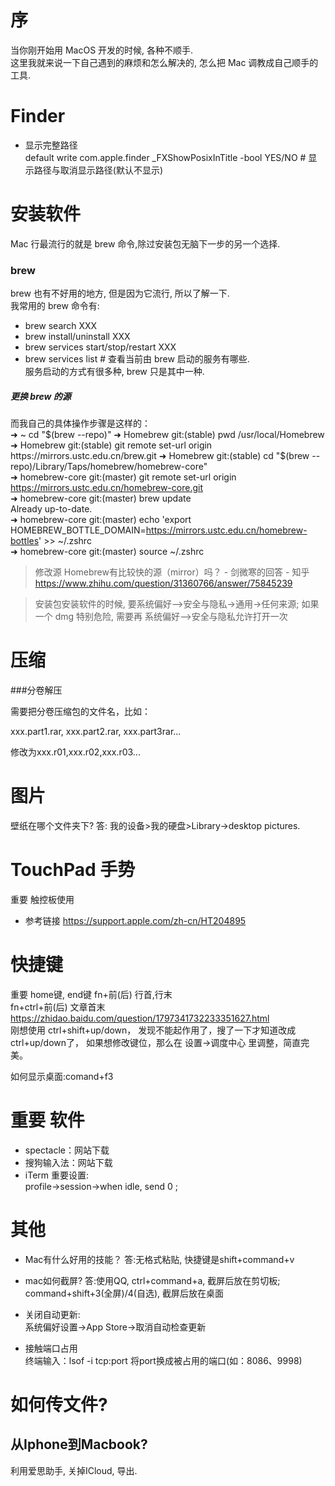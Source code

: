 # 序
当你刚开始用 MacOS 开发的时候, 各种不顺手.   
这里我就来说一下自己遇到的麻烦和怎么解决的, 怎么把 Mac 调教成自己顺手的工具.  


# Finder
- 显示完整路径  
default write com.apple.finder _FXShowPosixInTitle -bool YES/NO # 显示路径与取消显示路径(默认不显示)

# 安装软件
Mac 行最流行的就是 brew 命令,除过安装包无脑下一步的另一个选择.  

### brew
brew 也有不好用的地方, 但是因为它流行, 所以了解一下.  
我常用的 brew 命令有:
   - brew search  XXX
   - brew install/uninstall XXX
   - brew services start/stop/restart XXX
   - brew services list # 查看当前由 brew 启动的服务有哪些.  
   服务启动的方式有很多种, brew 只是其中一种.  

##### 更换 brew 的源 

而我自己的具体操作步骤是这样的：  
➜ ~ cd "$(brew --repo)"  
➜ Homebrew git:(stable) pwd  
/usr/local/Homebrew  
➜ Homebrew git:(stable) git remote set-url origin https://mirrors.ustc.edu.cn/brew.git  
➜ Homebrew git:(stable) cd "$(brew --repo)/Library/Taps/homebrew/homebrew-core"  
➜ homebrew-core git:(master) git remote set-url origin https://mirrors.ustc.edu.cn/homebrew-core.git  
➜ homebrew-core git:(master) brew update  
Already up-to-date.  
➜ homebrew-core git:(master) echo 'export HOMEBREW_BOTTLE_DOMAIN=https://mirrors.ustc.edu.cn/homebrew-bottles' >> ~/.zshrc  
➜ homebrew-core git:(master) source ~/.zshrc  

> 修改源
Homebrew有比较快的源（mirror）吗？ - 剑微寒的回答 - 知乎
https://www.zhihu.com/question/31360766/answer/75845239

> 安装包安装软件的时候, 要系统偏好-->安全与隐私->通用->任何来源; 如果一个 dmg 特别危险, 需要再 系统偏好-->安全与隐私允许打开一次


# 压缩

###分卷解压

需要把分卷压缩包的文件名，比如：

xxx.part1.rar, xxx.part2.rar,  xxx.part3rar... 

修改为xxx.r01,xxx.r02,xxx.r03... 


# 图片
壁纸在哪个文件夹下?
答: 我的设备>我的硬盘>Library->desktop pictures.

# TouchPad 手势
重要 触控板使用  
- 参考链接 https://support.apple.com/zh-cn/HT204895

# 快捷键  
重要 home键, end键
fn+前(后) 行首,行末  
fn+ctrl+前(后) 文章首末  
https://zhidao.baidu.com/question/1797341732233351627.html  
刚想使用 ctrl+shift+up/down， 发现不能起作用了，搜了一下才知道改成 ctrl+up/down了， 如果想修改键位，那么在 设置->调度中心 里调整，简直完美。

如何显示桌面:comand+f3


# 重要 软件
- spectacle：网站下载
- 搜狗输入法：网站下载
- iTerm
重要设置:  
profile->session->when idle, send 0 ;  


# 其他

- Mac有什么好用的技能？
答:无格式粘贴, 快捷键是shift+command+v

- mac如何截屏?
答:使用QQ, ctrl+command+a, 截屏后放在剪切板; command+shift+3(全屏)/4(自选), 截屏后放在桌面

- 关闭自动更新:  
系统偏好设置->App Store->取消自动检查更新

- 接触端口占用  
终端输入：lsof -i tcp:port 将port换成被占用的端口(如：8086、9998)

# 如何传文件?
## 从Iphone到Macbook? 
利用爱思助手, 关掉ICloud, 导出.   



